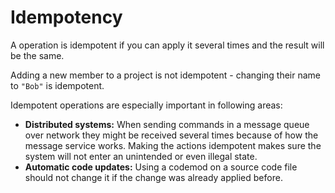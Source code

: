 # Idempotency

A operation is idempotent if you can apply it several times and the result will be the same.

Adding a new member to a project is not idempotent - changing their name to `"Bob"` is idempotent.

Idempotent operations are especially important in following areas:
- **Distributed systems:** When sending commands in a message queue over network they might be received several times
  because of how the message service works. Making the actions idempotent makes sure the system will not enter an
  unintended or even illegal state.
- **Automatic code updates:** Using a codemod on a source code file should not change it if the change was already
  applied before.

